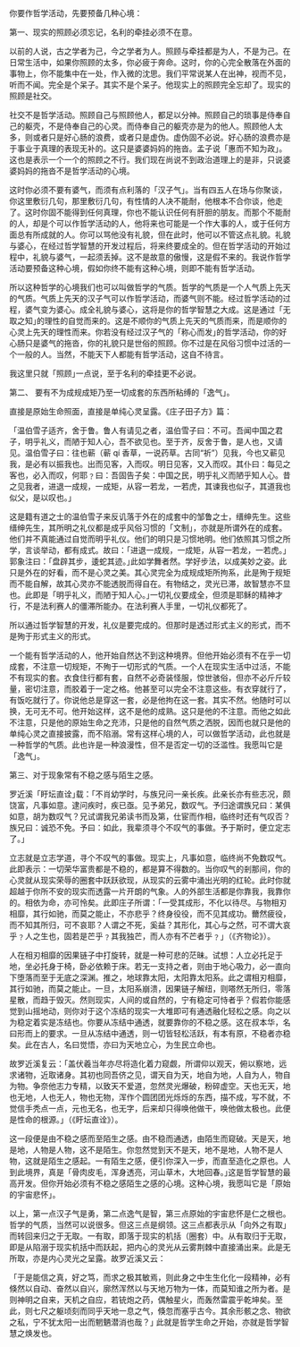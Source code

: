 你要作哲学活动，先要预备几种心境：

第一、现实的照顾必须忘记，名利的牵挂必须不在意。

以前的人说，古之学者为己，今之学者为人。照顾与牵挂都是为人，不是为己。在日常生活中，如果你照顾的太多，你必疲于奔命。这时，你的心完全散落在外面的事物上，你不能集中在一处，作入微的沈思。我们平常说某人在出神，视而不见，听而不闻。完全是个呆子。其实不是个呆子。他现实上的照顾完全忘却了。现实的照顾是社交。




社交不是哲学活动。照顾自己与照顾他人，都足以分神。照顾自己的琐事是侍奉自己的躯壳，不是侍奉自己的心灵。而侍奉自己的躯壳亦是为的他人。照顾他人太多，则或者只是好心肠的浪费，或者只是虚伪。虚伪固不必说。好心肠的浪费亦是于事业于真理的表现无补的。这只是婆婆妈妈的拖沓。孟子说「惠而不知为政｣。这也是表示一个一个的照顾之不行。我们现在尚说不到政治道理上的是非，只说婆婆妈妈的拖沓不是哲学活动的心境。

这时你必须不要有婆气，而须有点利落的「汉子气｣。当有四五人在场与你聚谈，你这里敷衍几句，那里敷衍几句，有性情的人决不能耐，他根本不合你谈，他走了。这时你固不能得到任何真理，你也不能认识任何有肝胆的朋友。而那个不能耐的人，却是个可以作哲学活动的人，他将来也可能是一个作大事的人，或于任何方面总有所成就的人。你可以骂他没有礼貌，但在此时，他可以不管这点礼貌。礼貌与婆心，在经过哲学智慧的开发过程后，将来终要成全的。但在哲学活动的开始过程中，礼貌与婆气，一起须丢掉。这不是故意的傲慢，这是假不来的。我说作哲学活动要预备这种心境，假如你终不能有这种心境，则即不能有哲学活动。






所以这种哲学的心境我们也可以叫做哲学的气质。哲学的气质是一个人气质上先天的气质。气质上先天的汉子气可以作哲学活动，而婆气则不能。经过哲学活动的过程，婆气变为婆心。成全礼貌与婆心，这将是你的哲学智慧之大成。这是通过「无取之知｣的理性的自觉而来的。这是不顺你的气质上先天的气质而来，而是顺你的心灵上先天的理性而来。你若没有经过汉子气的「称心而发｣的哲学活动，你的好心肠只是婆气的拖沓，你的礼貌只是世俗的照顾。你不过是在风俗习惯中过活的一个一般的人。当然，不能天下人都能有哲学活动，这自不待言。

我这里只就「照顾｣一点说，至于名利的牵挂更不必说。

第二、 要有不为成规成矩乃至一切成套的东西所粘缚的「逸气｣。

直接是原始生命照面，直接是单纯心灵呈露。《庄子田子方》篇：

「温伯雪子适齐，舍于鲁。鲁人有请见之者，温伯雪子曰：不可。吾闻中国之君子，明乎礼义，而陋于知人心，吾不欲见也。至于齐，反舍于鲁，是人也，又请见。温伯雪子曰：往也蕲（蕲 qí 香草，一说药草。古同“祈”）见我，今也又蕲见我，是必有以振我也。出而见客，入而叹。明日见客，又入而叹。其仆曰：每见之客也，必入而叹，何耶﹖曰：吾固告子矣：中国之民，明乎礼义而陋乎知人心。昔之见我者，进退一成规，一成矩，从容一若龙，一若虎，其谏我也似子，其道我也似父，是以叹也。｣








这是籍有道之士的温伯雪子来反讥落于外在的成套中的邹鲁之士，缙绅先生。这些缙绅先生，其所明之礼仪都是成乎风俗习惯的「文制｣，亦就是所谓外在的成套。他们并不真能通过自觉而明乎礼仪。他们的明只是习惯地明。他们依照其习惯之所学，言谈举动，都有成式。故曰：「进退一成规，一成矩，从容一若龙，一若虎。｣郭象注曰：「盘辟其步，逶蛇其迹。｣此如学舞者然。学好步法，以成美妙之姿。此只是外在的好看，而不是心灵之美。其心灵完全为成规成矩所拘系，此是殉于规矩而不能自解，故其心灵亦不能透脱而得自在。有物结之，灵光已滞，故智慧亦不显也。此即是「明乎礼义，而陋于知人心。｣一切礼仪要成全，但须是耶稣的精神才行，不是法利赛人的僵滞所能办。在法利赛人手里，一切礼仪都死了。

所以通过哲学智慧的开发，礼仪是要完成的。但那时是透过形式主义的形式，而不是殉于形式主义的形式。

一个能有哲学活动的人，他开始自然达不到这种境界。但他开始必须有不在乎一切成套，不注意一切规矩，不殉于一切形式的气质。一个人在现实生活中过活，不能不有现实的套。衣食住行都有套，自然不必奇装怪服，惊世骇俗，但亦不必斤斤较量，密切注意，而胶着于一定之格。他甚至可以完全不注意这些。有衣穿就行了，有饭吃就行了。你说他总是穿这一套，必是他拘在这一套。其实不然。他随时可以换，无可无不可。他开始这样，这不是他的成熟。这只是他的不注意。而他之如此不注意，只是他的原始生命之充沛，只是他的自然气质之洒脱，因而也就只是他的单纯心灵之直接披露，而不陷溺。常有这样心境的人，可以做哲学活动，此也就是一种哲学的气质。此也许是一种浪漫性，但不是否定一切的泛滥性。我愿叫它是「逸气｣。






第三、对于现象常有不稳之感与陌生之感。

罗近溪「盱坛直诠｣载：「不肖幼学时，与族兄问一亲长疾。此亲长亦有些志况，颇饶富，凡事如意。逮问疾时，疾已亟。见予弟兄，数叹气。予归途谓族兄曰：某俱如意，胡为数叹气？兄试谓我兄弟读书而及第，仕宦而作相，临终时还有气叹否？族兄曰：诚恐不免。予曰：如此，我辈须寻个不叹气的事做。予于斯时，便立定志了。｣

立志就是立志学道，寻个不叹气的事做。现实上，凡事如意，临终尚不免数叹气。此即表示：一切荣华富贵都是不稳的，都是算不得数的。当你叹气的剎那间，你的心灵就从现实荣辱的圈套中跃跃欲现，从现实的云雾中涌出光明的红轮。此时你就超越于你所不安的现实而透露一片开朗的气象。人的外部生活都是你靠我，我靠你的。相依为命，亦可怜矣。此即庄子所谓：「一受其成形，不化以待尽。与物相刃相靡，其行如驰，而莫之能止，不亦悲乎？终身役役，而不见其成功。薾然疲役，而不知其所归，可不哀耶？人谓之不死，奚益？其形化，其心与之然，可不谓大哀乎﹖人之生也，固若是芒乎﹖其我独芒，而人亦有不芒者乎﹖｣（《齐物论》）。






人在相刃相靡的因果链子中打旋转，就是一种可悲的茫昧。试想：人立必托足于地，坐必托身于椅，卧必依赖于床。若无一支持之者，则由于地心吸力，必一直向下堕落而至于无底之深渊。推之，地球靠太阳，太阳靠太阳系。此之谓相刃相靡，其行如驰，而莫之能止。一旦，太阳系崩溃，因果链子解纽，则嗒然无所归，零落星散，而趋于毁灭。然则现实，人间的或自然的，宁有稳定可恃者乎？假若你能感觉到山摇地动，则你对于这个冻结的现实一大堆即可有通透融化轻松之感。向之以为稳定着实是冻结也。你要从冻结中通透，就要靠你的不稳之感。这在叔本华，名曰形而上的要求。一旦从冻结中通透，则一切皆轻松活跃，有本有原，不稳者亦稳矣。此在古人，名曰觉悟，亦曰为天地立心，为生民立命也。

故罗近溪复云：「盖伏羲当年亦尽将造化着力窥觑，所谓仰以观天，俯以察地，远求诸物，近取诸身。其初也同吾侪之见，谓天自为天，地自为地，人自为人，物自为物。争奈他志力专精，以致天不爱道，忽然灵光爆破，粉碎虚空。天也无天，地也无地，人也无人，物也无物，浑作个圆团团光烁烁的东西，描不成，写不就，不觉信手秃点一点，元也无名，也无字，后来却只得唤他做干，唤他做太极也。此便是性命的根源。｣（《盱坛直诠》）。

这一段便是由不稳之感而至陌生之感。由不稳而通透，由陌生而窥破。天是天，地是地，人物是人物，这不是陌生。你忽然觉到天不是天，地不是地，人物不是人物，这就是陌生之感起。一有陌生之感，便引你深入一步，而直至造化之原也。人到此境界，真是「骨肉皮毛，浑身透亮，河山草木，大地回春。｣这是哲学智慧的最高开发。但你开始必须有不稳之感陌生之感的心境。这种心境，我愿叫它是「原始的宇宙悲怀｣。




以上，第一点汉子气是勇，第二点逸气是智，第三点原始的宇宙悲怀是仁之根也。哲学的气质，当然可以说很多。但这三点是纲领。这三点都表示从「向外之有取｣而转回来归之于无取。一有取，即落于现实的机括（圈套）中。从有取归于无取，即是从陷溺于现实机括中而跃起，把内心的灵光从云雾荆棘中直接涌出来。此是无所取，亦是内心灵光之呈露。故罗近溪又云：

「于是能信之真，好之笃，而求之极其敏焉，则此身之中生生化化一段精神，必有倏然以自动、奋然以自兴，廓然浑然以与天地万物为一体，而莫知谁之所为者。是则神明之自来，天机之自应，若铳炮之药，偶触星火，而轰然雷震乎乾坤矣。至此，则七尺之躯顷刻而同乎天地一息之气，倏忽而塞乎古今。其余形骸之念、物欲之私，宁不犹太阳一出而魍魉潜消也哉？｣
此就是哲学生命之开始，亦就是哲学智慧之焕发也。